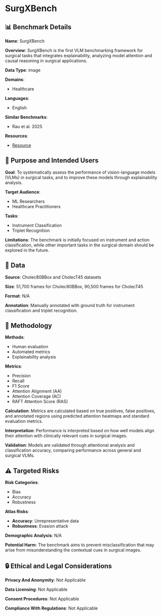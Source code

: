 # SurgXBench

## 📊 Benchmark Details

**Name**: SurgXBench

**Overview**: SurgXBench is the first VLM benchmarking framework for surgical tasks that integrates explainability, analyzing model attention and causal reasoning in surgical applications.

**Data Type**: image

**Domains**:
- Healthcare

**Languages**:
- English

**Similar Benchmarks**:
- Rau et al. 2025

**Resources**:
- [Resource](https://arxiv.org/abs/2505.10764)

## 🎯 Purpose and Intended Users

**Goal**: To systematically assess the performance of vision-language models (VLMs) in surgical tasks, and to improve these models through explainability analysis.

**Target Audience**:
- ML Researchers
- Healthcare Practitioners

**Tasks**:
- Instrument Classification
- Triplet Recognition

**Limitations**: The benchmark is initially focused on instrument and action classification, while other important tasks in the surgical domain should be explored in the future.

## 💾 Data

**Source**: Cholec80BBox and CholecT45 datasets

**Size**: 51,700 frames for Cholec80BBox, 90,500 frames for CholecT45

**Format**: N/A

**Annotation**: Manually annotated with ground truth for instrument classification and triplet recognition.

## 🔬 Methodology

**Methods**:
- Human evaluation
- Automated metrics
- Explainability analysis

**Metrics**:
- Precision
- Recall
- F1 Score
- Attention Alignment (AA)
- Attention Coverage (AC)
- RAFT Attention Score (RAS)

**Calculation**: Metrics are calculated based on true positives, false positives, and annotated regions using predicted attention heatmaps and standard evaluation metrics.

**Interpretation**: Performance is interpreted based on how well models align their attention with clinically relevant cues in surgical images.

**Validation**: Models are validated through attentional analysis and classification accuracy, comparing performance across general and surgical VLMs.

## ⚠️ Targeted Risks

**Risk Categories**:
- Bias
- Accuracy
- Robustness

**Atlas Risks**:
- **Accuracy**: Unrepresentative data
- **Robustness**: Evasion attack

**Demographic Analysis**: N/A

**Potential Harm**: The benchmark aims to prevent misclassification that may arise from misunderstanding the contextual cues in surgical images.

## 🔒 Ethical and Legal Considerations

**Privacy And Anonymity**: Not Applicable

**Data Licensing**: Not Applicable

**Consent Procedures**: Not Applicable

**Compliance With Regulations**: Not Applicable
